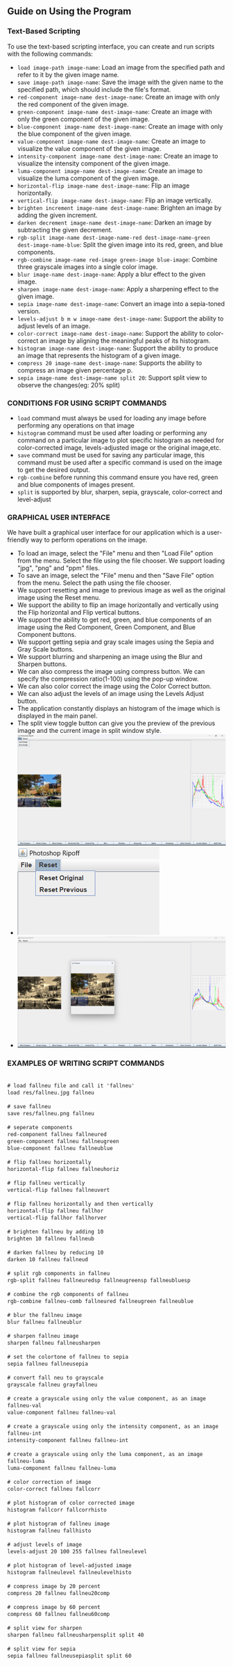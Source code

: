 ## Guide on Using the Program

### Text-Based Scripting

To use the text-based scripting interface, you can create and run scripts with the following
commands:

- `load image-path image-name`: Load an image from the specified path and refer to it by the given
  image name.
- `save image-path image-name`: Save the image with the given name to the specified path, which
  should include the file's format.
- `red-component image-name dest-image-name`: Create an image with only the red component of the
  given image.
- `green-component image-name dest-image-name`: Create an image with only the green component of the
  given image.
- `blue-component image-name dest-image-name`: Create an image with only the blue component of the
  given image.
- `value-component image-name dest-image-name`: Create an image to visualize the value component of
  the given image.
- `intensity-component image-name dest-image-name`: Create an image to visualize the intensity
  component of the given image.
- `luma-component image-name dest-image-name`: Create an image to visualize the luma component of
  the given image.
- `horizontal-flip image-name dest-image-name`: Flip an image horizontally.
- `vertical-flip image-name dest-image-name`: Flip an image vertically.
- `brighten increment image-name dest-image-name`: Brighten an image by adding the given increment.
- `darken decrement image-name dest-image-name`: Darken an image by subtracting the given decrement.
- `rgb-split image-name dest-image-name-red dest-image-name-green dest-image-name-blue`: Split the
  given image into its red, green, and blue components.
- `rgb-combine image-name red-image green-image blue-image`: Combine three grayscale images into a
  single color image.
- `blur image-name dest-image-name`: Apply a blur effect to the given image.
- `sharpen image-name dest-image-name`: Apply a sharpening effect to the given image.
- `sepia image-name dest-image-name`: Convert an image into a sepia-toned version.
- `levels-adjust b m w image-name dest-image-name`: Support the ability to adjust levels of an image.
- `color-correct image-name dest-image-name`: Support the ability to color-correct an image by aligning the meaningful peaks of its histogram.
- `histogram image-name dest-image-name`: Support the ability to produce an image that represents the histogram of a given image.
- `compress 20 image-name dest-image-name`: Supports the ability to compress an image given percentage p.
- `sepia image-name dest-image-name split 20`: Support split view to observe the changes(eg: 20% split)

### CONDITIONS FOR USING SCRIPT COMMANDS

- `load` command must always be used for loading any image before performing any operations on that image
- `histogram` command must be used after loading or performing any command on a particular image to
plot specific histogram as needed for color-corrected image, levels-adjusted image or the original image,etc.
- `save` command must be used for saving any particular image, this command must be used after a specific command
is used on the image to get the desired output.
- `rgb-combine` before running this command ensure you have red, green and blue components of images present.
- `split` is supported by blur, sharpen, sepia, grayscale, color-correct and level-adjust

### GRAPHICAL USER INTERFACE

We have built a graphical user interface for our application which is a user-friendly way to perform operations on the image.
- To load an image, select the "File" menu and then "Load File" option from the menu. Select the file using the file chooser. We support loading "jpg", "png" and "ppm" files.
- To save an image, select the "File" menu and then "Save File" option from the menu. Select the path using the file chooser.
- We support resetting and image to previous image as well as the original image using the Reset menu.
- We support the ability to flip an image horizontally and vertically using the Flip horizontal and Flip vertical buttons.
- We support the ability to get red, green, and blue components of an image using the Red Component, Green Component, and Blue Component buttons.
- We support getting sepia and gray scale images using the Sepia and Gray Scale buttons.
- We support blurring and sharpening an image using the Blur and Sharpen buttons.
- We can also compress the image using compress button. We can specify the compression ratio(1-100) using the pop-up window.
- We can also color correct the image using the Color Correct button.
- We can also adjust the levels of an image using the Levels Adjust button.
- The application constantly displays an histogram of the image which is displayed in the main panel.
- The split view toggle button can give you the preview of the previous image and the current image in split window style.
![img_1.png](img_1.png)
- ![img_2.png](img_2.png)
- ![img_3.png](img_3.png)

### EXAMPLES OF WRITING SCRIPT COMMANDS


```plaintext

# load fallneu file and call it 'fallneu'
load res/fallneu.jpg fallneu

# save fallneu
save res/fallneu.png fallneu

# seperate components
red-component fallneu fallneured
green-component fallneu fallneugreen
blue-component fallneu fallneublue

# flip fallneu horizontally
horizontal-flip fallneu fallneuhoriz

# flip fallneu vertically
vertical-flip fallneu fallneuvert

# flip fallneu horizontally and then vertically
horizontal-flip fallneu fallhor
vertical-flip fallhor fallhorver

# brighten fallneu by adding 10
brighten 10 fallneu fallneub

# darken fallneu by reducing 10
darken 10 fallneu fallneud

# split rgb components in fallneu
rgb-split fallneu fallneuredsp fallneugreensp fallneubluesp

# combine the rgb components of fallneu
rgb-combine fallneu-comb fallneured fallneugreen fallneublue

# blur the fallneu image
blur fallneu fallneublur

# sharpen fallneu image
sharpen fallneu fallneusharpen

# set the colortone of fallneu to sepia
sepia fallneu fallneusepia

# convert fall neu to grayscale
grayscale fallneu grayfallneu

# create a grayscale using only the value component, as an image fallneu-val
value-component fallneu fallneu-val

# create a grayscale using only the intensity component, as an image fallneu-int
intensity-component fallneu fallneu-int

# create a grayscale using only the luma component, as an image fallneu-luma
luma-component fallneu fallneu-luma

# color correction of image
color-correct fallneu fallcorr

# plot histogram of color corrected image
histogram fallcorr fallcorrhisto

# plot histogram of fallneu image
histogram fallneu fallhisto

# adjust levels of image
levels-adjust 20 100 255 fallneu fallneulevel

# plot histogram of level-adjusted image
histogram fallneulevel fallneulevelhisto

# compress image by 20 percent
compress 20 fallneu fallneu20comp

# compress image by 60 percent
compress 60 fallneu fallneu60comp

# split view for sharpen
sharpen fallneu fallneusharpensplit split 40

# split view for sepia
sepia fallneu fallneusepiasplit split 60
```